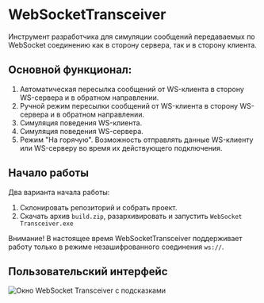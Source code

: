 # WebSocketTransceiver
Инструмент разработчика для симуляции сообщений передаваемых по WebSocket соединению как в сторону сервера, так и в сторону клиента.

## Основной функционал:
1. Автоматическая пересылка сообщений от WS-клиента в сторону WS-сервера и в обратном направлении.
2. Ручной режим пересылки сообщений от WS-клиента в сторону WS-сервера и в обратном направлении.
3. Симуляция поведения WS-клиента.
4. Симуляция поведения WS-сервера.
5. Режим "На горячую". Возможность отправлять данные WS-клиенту или WS-серверу во время их действующего подключения.

## Начало работы
Два варианта начала работы:
1. Склонировать репозиторий и собрать проект.
2. Скачать архив `build.zip`, разархивировать и запустить `WebSocket Transceiver.exe`

Внимание! В настоящее время WebSocketTransceiver поддерживает работу только в режиме незашифрованного соединения `ws://`.

## Пользовательский интерфейс
![Окно WebSocket Transceiver с подсказками](https://github.com/user-attachments/assets/2a05787b-9d37-45f8-8cb0-46820959712e)
